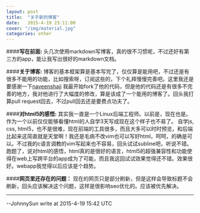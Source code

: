 ```yaml
---
layout: post
title:  "关于新的博客"
date:   2015-4-19 23:11:00
cover: "/img/material.jpg"
categories: other
---
```


####**写在前面:**
头几次使用markdown写博客，真的很不习惯呢，不过还好有第三方的app，能让我写出很好的markdown文档。

####**关于博客:** 
博客的基本框架算是基本写完了，仅仅算是能用吧，不过还是有很多不能用的功能，比如搜索呀，订阅这些的，下个礼拜慢慢完善吧。这里我还是要感谢一下[naveenshaji](http://github.com/naveenshaji/) 我最开始fork了他的代码，但是他的代码还是有很多不完善的地方，我对他进行了大幅度的修改，算是该成了一个能用的博客了。回头我打算pull request回去，不过pull回去还是要费点功夫了。

####**对html5的感悟:**
其实我一直是一个Linux后端工程师。以前是，现在也是。作为一个以前仅仅能够看懂html的人自学3天写成现在这个样子也不易了。
自学js, css, html5，也不是很难，现在前端的工具很多，而且大多可以时时预览，和后端比起来这简直就是天堂啊！我还是毛病不改vim也可以写好html，呵呵，的确是可以。不过我的c语言调教的vim写起来也不容易，回头试试subline吧，听说不错。
跑题了，说对html的感悟，html真的是很好的语言，html5的超强兼容性和功能使得在web上写跨平台的app成为了可能，而且我这回试试效果觉得还不错。效果很好。webapp我觉得以后应该是个趋势。

####**网页里还存在的问题：**
 现在的网页只是部分刷新，但是这样会导致标题不会刷新，回头应该解决这个问题，这样是很影响seo优化的。应该被优先解决。


----------
--JohnnySun write at 2015-4-19 15:42 UTC

